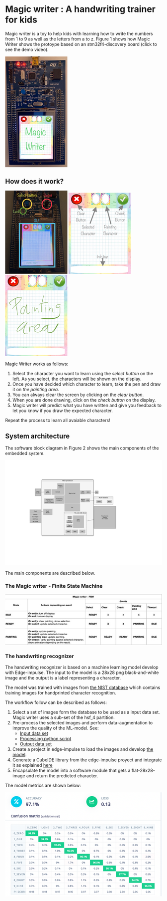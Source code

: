 # Magic writer : A handwriting trainer for kids

Magic writer is a toy to help kids with learning how to write the numbers from 1 to 9 as well as the letters from a to z.
Figure 1 shows how Magic Writer shows the protoype based on an stm32f4-discovery board (click to see the demo video).

 [<img src="https://raw.githubusercontent.com/szerpadiaz/Making_Embedded_Systems_Orange_Stars/main/STM_SandBox/MagicWritter/Utilities/images/prototype_1.jpg" width="200">](https://youtu.be/NxWTGJnerP8 "Click to see video")
 
## How does it work?

<p float="left">
<img src="https://raw.githubusercontent.com/szerpadiaz/Making_Embedded_Systems_Orange_Stars/main/STM_SandBox/MagicWritter/Utilities/images/prototype_2.jpg" alt="image 2" width="200"/>
<img src="https://raw.githubusercontent.com/szerpadiaz/Making_Embedded_Systems_Orange_Stars/main/STM_SandBox/MagicWritter/Utilities/images/prototype_3.jpg" alt="image 3" width="200"/>
<img src="https://raw.githubusercontent.com/szerpadiaz/Making_Embedded_Systems_Orange_Stars/main/STM_SandBox/MagicWritter/Utilities/images/prototype_4.jpg" alt="image 4" width="200"/>
</p>


Magic Writer works as follows:

1. Select the character you want to learn using the *select button* on the left. As you select, the characters will be shown on the display.
2. Once you have decided which character to learn, take the pen and draw it on *the painting area*.
3. You can always clear the screen by clicking on the *clear button*.
3. When you are done drawing, click on the *check button* on the display.
5. Magic writer will predict what you have written and give you feedback to let you know if you draw the expected character.

Repeat the process to learn all avaiable characters!

## System architecture

The software block diagram in Figure 2 shows the main components of the embedded system.

![Screenshot](MagicWriter_sw_diagram.jpg)

The main components are described below.

### The Magic writer - Finite State Machine

<img src="https://github.com/szerpadiaz/Making_Embedded_Systems_Orange_Stars/blob/main/STM_SandBox/MagicWritter/Utilities/images/FSM.jpg" alt="image 5" />

### The handwriting recognizer

The handwriting recognizer is based on a machine learning model develop with Edge-impulse.
The input to the model is a 28x28 png black-and-white image and the output is a label representing a character.

The model was trained with images from [the NIST database](https://www.nist.gov/srd/nist-special-database-19) which contains training images for handprinted character recognition.

The workflow follow can be described as follows:
 1. Select a set of images form the database to be used as a input data set. Magic writer uses a sub-set of the hsf_4 partition.
 2. Pre-process the selected images and perform data-augmentation to improve the quality of the ML-model. See:
 	- [Input data set](https://drive.google.com/drive/folders/17RtXM1MVcgyUMoeIjmoOlJwrE-I_i-8W)
 	- [Processing python script](https://colab.research.google.com/drive/1YkGoW1ZgTk_fhABNCcS_HA6v-yvXLbE0#scrollTo=ZkEKJ7g9u21N)
 	- [Output data set](https://drive.google.com/drive/folders/1uDkGckb4qN-0c4PEV3rjXwat7OAA4WyX)
 3. Create a project in edge-impulse to load the images and develop [the model](https://studio.edgeimpulse.com/public/108724/latest).
 4. Generate a CubeIDE library from the edge-impulse proyect and integrate it as explained [here](https://docs.edgeimpulse.com/docs/deployment/using-cubeai)
 5. Encapsulate the model into a software module that gets a flat-28x28-image and return the predicted character.


The model metrics are shown below:

<img src="https://raw.githubusercontent.com/szerpadiaz/Making_Embedded_Systems_Orange_Stars/main/STM_SandBox/MagicWritter/Utilities/images/ai_model_matrix.png" alt="image 6"/>
